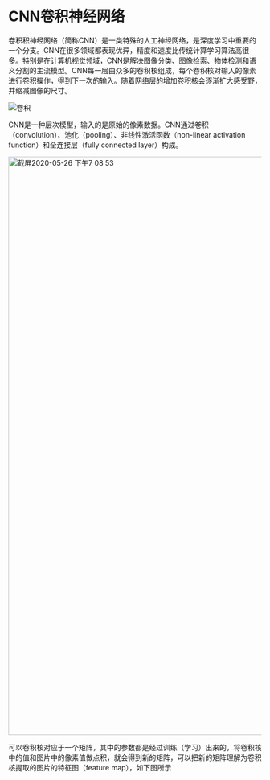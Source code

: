 # CNN卷积神经网络
卷积积神经网络（简称CNN）是一类特殊的人工神经网络，是深度学习中重要的一个分支。CNN在很多领域都表现优异，精度和速度比传统计算学习算法高很多。特别是在计算机视觉领域，CNN是解决图像分类、图像检索、物体检测和语义分割的主流模型。CNN每一层由众多的卷积核组成，每个卷积核对输入的像素进行卷积操作，得到下一次的输入。随着网络层的增加卷积核会逐渐扩大感受野，并缩减图像的尺寸。

![卷积](https://user-images.githubusercontent.com/55572398/82893325-6ad38280-9f83-11ea-83f9-708cd33bcccd.png)

CNN是一种层次模型，输入的是原始的像素数据。CNN通过卷积（convolution）、池化（pooling）、非线性激活函数（non-linear activation function）和全连接层（fully connected layer）构成。

<img width="1151" alt="截屏2020-05-26 下午7 08 53" src="https://user-images.githubusercontent.com/55572398/82894016-825f3b00-9f84-11ea-92e4-d3dfeaceaf65.png">

可以卷积核对应于一个矩阵，其中的参数都是经过训练（学习）出来的，将卷积核中的值和图片中的像素值做点积，就会得到新的矩阵，可以把新的矩阵理解为卷积核提取的图片的特征图（feature map），如下图所示



